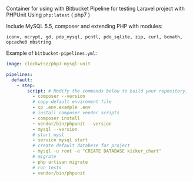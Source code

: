 Container for using with Bitbucket Pipeline for testing Laravel project with PHPUnit
Using `php:latest` ( php7 )

Include MySQL 5.5, composer
and extending PHP with modules:

`iconv, mcrypt, gd, pdo_mysql, pcntl, pdo_sqlite, zip, curl, bcmath, opcacheб mbstring`

Example of `bitbucket-pipelines.yml`:
```yml
image: clockwise/php7-mysql-unit

pipelines:
  default:
    - step:
        script: # Modify the commands below to build your repository.
          - composer --version
          # copy default enviroment file
          - cp .env.example .env
          # install composer vendor scripts
          - composer install
          - vendor/bin/phpunit --version
          - mysql --version
          # start mysl
          - service mysql start
          # create default databese for project
          - mysql -u root -e "CREATE DATABASE kicker_chart"
          # migrate
          - php artisan migrate
          # run tests
          - vendor/bin/phpunit
```
